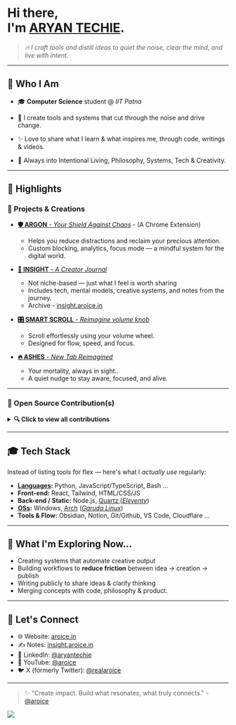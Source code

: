 # Hi there, <br> I'm [ARYAN TECHIE](aryan@aroice.in).

> *🔥 I craft tools and distill ideas to quiet the noise, clear the mind, and live with intent.*
<!-- > *🔥 I design tools and distill ideas — helping myself and others cut the noise, think clearly, and live with intent.* -->

---
## 🧠 Who I Am

- 🎓 **Computer Science** student @ *IIT Patna*
    
- 🚀 I create tools and systems that cut through the noise and drive change.
- ✨ Love to share what I learn & what inspires me, through code, writings & videos.
- 🌱 Always into Intentional Living, Philosophy, Systems, Tech & Creativity.
  
---
## 🌟 Highlights

### 🔧 Projects & Creations

-  [**🛡️ ARGON** - *Your Shield Against Chaos*](https://argon.aroice.in) - (A Chrome Extension)
    - Helps you reduce distractions and reclaim your precious attention.
    - Custom blocking, analytics, focus mode — a mindful system for the digital world.

- [**📝 INSIGHT** - *A Creator Journal*](https://aryantechie.com/blog)
  - Not niche-based — just what I feel is worth sharing
  - Includes tech, mental models, creative systems, and notes from the journey.
  - Archive - [insight.aroice.in](https://insight.aroice.in/Posts/)

- [**🎛️ SMART SCROLL** - *Reimagine volume knob*](https://github.com/Aryan-Techie/SmartScroll)
  - Scroll effortlessly using your volume wheel.
  - Designed for flow, speed, and focus.

- [**🔥 ASHES** - *New Tab Reimagined*](https://github.com/aroice-hq/ashes)
  - Your mortality, always in sight..
  - A quiet nudge to stay aware, focused, and alive.

---

### 💎 Open Source Contribution(s)

<details>
<summary><strong>🔍 Click to view all contributions</strong></summary>

<br>

- [Weekly Commits](https://github.com/funinkina/weekly-commits) (23/09/2025)
  - Built a **comprehensive theme system** with 14 color themes and flexible coloring modes
  - [PR #4](https://github.com/funinkina/weekly-commits/pull/4) — Merged into main repo

- [Magic Portfolio](https://github.com/once-ui-system/magic-portfolio) (04/09/2025)
  - Built a **configurable social sharing system** for blog posts across 9 platforms
  - [PR #128](https://github.com/once-ui-system/magic-portfolio/pull/128) — Merged into main repo

- [libfprint-CS9711](https://github.com/ddlsmurf/libfprint-CS9711/issues/7) (12/08/2025)
  - Authored a **comprehensive Fedora installation guide** for the Chipsailing CS9711 fingerprint reader  
  - Fixed GNOME PAM integration & incorrect password popup issue  
  - Contribution **linked in the project's README** and credited to me

- [Howdy (facial recognition for Linux)](https://github.com/freedy237/howdy-fedora-install/issues/3) (18/06/2025)
  - Fixed SELinux GDM login block on Fedora 42 by creating a custom `xdm_t` policy module
  - Documented the solution in the project's issue tracker, enabling seamless facial recognition at login

- [Quartz](https://github.com/jackyzha0/quartz) (22/04/2025)
  - Improved `quartz sync` to support any Git branch
  - [PR #1930](https://github.com/jackyzha0/quartz/pull/1930) — Merged into main repo

</details>
  
---

## 🎓 Tech Stack

Instead of listing tools for flex — here's what I *actually use* regularly:

- **[Languages](https://en.wikipedia.org/wiki/Programming_language):** Python, JavaScript/TypeScript, Bash ...
- **Front-end:** React, Tailwind, HTML/CSS/JS
- **Back-end / Static:** Node.js, [Quartz ](https://github.com/jackyzha0/quartz)([*Eleventy*](https://www.11ty.dev/))
- **[OSs](https://en.wikipedia.org/wiki/Operating_system):** Windows, [Arch](https://archlinux.org) ([*Garuda Linux*](https://garudalinux.org))
- **Tools & Flow:** Obsidian, Notion, Git/Github, VS Code, Cloudflare ...


---

## 🚀 What I'm Exploring Now...

- Creating systems that automate creative output
- Building workflows to **reduce friction** between idea → creation → publish
- Writing publicly to share ideas & clarify thinking
- Merging concepts with code, philosophy & product.


---

## 💬 Let's Connect

- 🌐 Website: [aroice.in](https://aroice.in)
- ✍️ Notes: [insight.aroice.in](https://insight.aroice.in)
- 💼 LinkedIn: [@aryantechie](https://www.linkedin.com/in/aryantechie/)
- 🎥 YouTube: [@aroice](https://youtube.com/@aroice)
- 🐦 X (formerly Twitter): [@realaroice](https://twitter.com/realaroice)

---

<!-- > "Create impact. Create something that resonates and truly connects." -->

> ✨ "Create impact. Build what resonates, what truly connects." - [@aroice](https://aroice.in)

![](https://komarev.com/ghpvc/?username=aryan-techie&color=blue&style=plastic&label=PROFILE+VIEWS)

